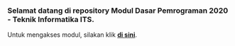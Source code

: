 ### Selamat datang di repository Modul Dasar Pemrograman 2020 - Teknik Informatika ITS.

Untuk mengakses modul, silakan klik **[di sini](https://github.com/AlproITS/DasarPemrograman/wiki)**.
